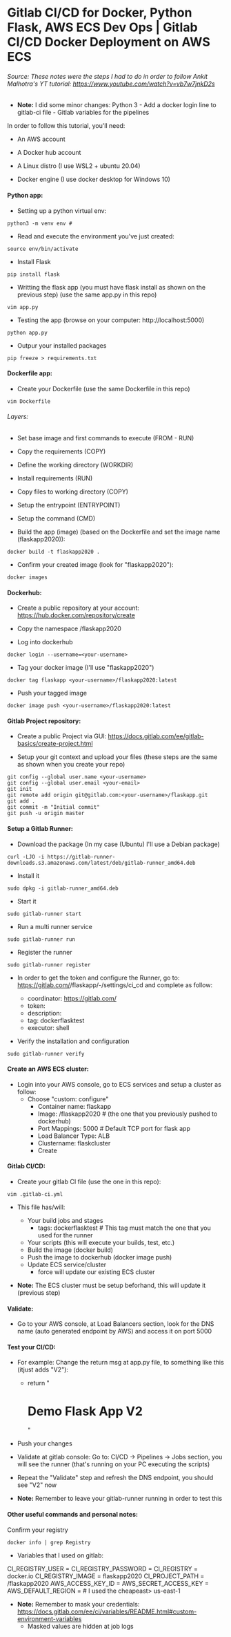 # Gitlab CI/CD for Docker, Python Flask, AWS ECS Dev Ops | Gitlab CI/CD Docker Deployment on AWS ECS
###### Source: These notes were the steps I had to do in order to follow Ankit Malhotra's YT tutorial: https://www.youtube.com/watch?v=vb7w7jnkD2s

- **Note:** I did some minor changes: Python 3 - Add a docker login line to gitlab-ci file - Gitlab variables for the pipelines

In order to follow this tutorial, you'll need:

- An AWS account

- A Docker hub account

- A Linux distro (I use WSL2 + ubuntu 20.04)

- Docker engine (I use docker desktop for Windows 10)

#### Python app:

- Setting up a python virtual env:
```
python3 -m venv env #
```

- Read and execute the environment you've just created:
```
source env/bin/activate
```

- Install Flask
```
pip install flask
```

- Writting the flask app (you must have flask install as shown on the previous step) (use the same app.py in this repo)
```
vim app.py 
```

- Testing the app (browse on your computer: http://localhost:5000)
```
python app.py
```

- Outpur your installed packages
```
pip freeze > requirements.txt 
```

#### Dockerfile app:

- Create your Dockerfile (use the same Dockerfile in this repo)
```
vim Dockerfile
```
###### Layers:
- Set base image and first commands to execute (FROM - RUN)

- Copy the requirements (COPY)

- Define the working directory (WORKDIR)

- Install requirements (RUN)

- Copy files to working directory (COPY)

- Setup the entrypoint (ENTRYPOINT)

- Setup the command (CMD)

- Build the app (image) (based on the Dockerfile and set the image name (flaskapp2020)):
```
docker build -t flaskapp2020 .
```

- Confirm your created image (look for "flaskapp2020"):
```
docker images
```

#### Dockerhub:

- Create a public repository at your account: https://hub.docker.com/repository/create

- Copy the namespace <your-username>/flaskapp2020

- Log into dockerhub
```
docker login --username=<your-username>
```

- Tag your docker image (I'll use "flaskapp2020")
```
docker tag flaskapp <your-username>/flaskapp2020:latest
```

- Push your tagged image
```
docker image push <your-username>/flaskapp2020:latest 
```

#### Gitlab Project repository:
- Create a public Project via GUI: https://docs.gitlab.com/ee/gitlab-basics/create-project.html

- Setup your git context and upload your files (these steps are the same as shown when you create your repo)
```
git config --global user.name <your-username>
git config --global user.email <your-email>
git init
git remote add origin git@gitlab.com:<your-username>/flaskapp.git
git add .
git commit -m "Initial commit"
git push -u origin master 
```

#### Setup a Gitlab Runner:

- Download the package (In my case (Ubuntu) I'll use a Debian package)
```
curl -LJO -i https://gitlab-runner-downloads.s3.amazonaws.com/latest/deb/gitlab-runner_amd64.deb
```

- Install it
```
sudo dpkg -i gitlab-runner_amd64.deb
```

- Start it
```
sudo gitlab-runner start
```

- Run a multi runner service
```
sudo gitlab-runner run
```

- Register the runner 
```
sudo gitlab-runner register
```

- In order to get the token and configure the Runner, go to: https://gitlab.com/<youruser>/flaskapp/-/settings/ci_cd and complete as follow:
    - coordinator: https://gitlab.com/
    - token: <your-project-token>
    - description: <what-ever-you-want>
    - tag: dockerflasktest
    - executor: shell

- Verify the installation and configuration
```
sudo gitlab-runner verify 
```

#### Create an AWS ECS cluster:

- Login into your AWS console, go to ECS services and setup a cluster as follow: 
    - Choose "custom: configure"
        - Container name: flaskapp
        - Image: <your-dockerhub-username>/flaskapp2020 # (the one that you previously pushed to dockerhub)
        - Port Mappings: 5000 # Default TCP port for flask app
        - Load Balancer Type: ALB
        - Clustername: flaskcluster
        - Create

#### Gitlab CI/CD:

- Create your gitlab CI file (use the one in this repo):
```
vim .gitlab-ci.yml
```

- This file has/will: 
    - Your build jobs and stages 
        - tags: dockerflasktest # This tag must match the one that you used for the runner
    - Your scripts (this will execute your builds, test, etc.)
    - Build the image (docker build)
    - Push the image to dockerhub (docker image push)
    - Update ECS service/cluster
        - force will update our existing ECS cluster

- **Note:** The ECS cluster must be setup beforhand, this will update it (previous step)

#### Validate:

- Go to your AWS console, at Load Balancers section, look for the DNS name (auto generated endpoint by AWS) and access it on port 5000

#### Test your CI/CD:

- For example: Change the return msg at app.py file, to something like this (itjust adds "V2"):
    - return "<h1>Demo Flask App V2</h1>"

- Push your changes

- Validate at gitlab console: Go to: CI/CD -> Pipelines -> Jobs section, you will see the runner (that's running on your PC executing the scripts)

- Repeat the "Validate" step and refresh the DNS endpoint, you should see "V2" now

- **Note:** Remember to leave your gitlab-runner running in order to test this

#### Other useful commands and personal notes:

Confirm your registry
```
docker info | grep Registry
```

- Variables that I used on gitlab:

CI_REGISTRY_USER = <your-dockerhub-username>
CI_REGISTRY_PASSWORD = <your-dockerhub-password>
CI_REGISTRY = docker.io
CI_REGISTRY_IMAGE = flaskapp2020
CI_PROJECT_PATH = <your-dockerhub-username>/flaskapp2020
AWS_ACCESS_KEY_ID = <your-aws-acces-key>
AWS_SECRET_ACCESS_KEY = <you-aws-secret-key>
AWS_DEFAULT_REGION = <your-aws-prefered-region> # I used the cheapeast> us-east-1

- **Note:** Remember to mask your credentials: https://docs.gitlab.com/ee/ci/variables/README.html#custom-environment-variables
    - Masked values are hidden at job logs